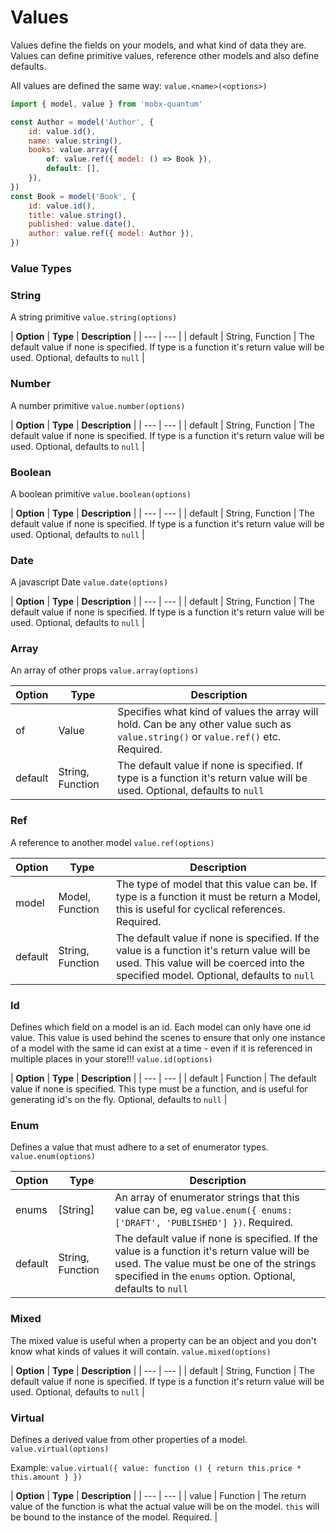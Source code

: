 # Values

Values define the fields on your models, and what kind of data they are. Values can define primitive values, reference other models and also define defaults.

All values are defined the same way: `value.<name>(<options>)`

```javascript
import { model, value } from 'mobx-quantum'

const Author = model('Author', {
    id: value.id(),
    name: value.string(),
    books: value.array({ 
        of: value.ref({ model: () => Book }), 
        default: [],
    }),
})
const Book = model('Book', {
    id: value.id(),
    title: value.string(),
    published: value.date(),
    author: value.ref({ model: Author }),
})
```

### Value Types

### String

A string primitive `value.string(options)`

| **Option** | **Type** | **Description** |
| --- | --- |
| default | String, Function | The default value if none is specified. If type is a function it's return value will be used. Optional, defaults to `null` |

### Number

A number primitive `value.number(options)`

| **Option** | **Type** | **Description** |
| --- | --- |
| default | String, Function | The default value if none is specified. If type is a function it's return value will be used. Optional, defaults to `null` |

### Boolean

A boolean primitive `value.boolean(options)`

| **Option** | **Type** | **Description** |
| --- | --- |
| default | String, Function | The default value if none is specified. If type is a function it's return value will be used. Optional, defaults to `null` |

### Date

A javascript Date `value.date(options)`

| **Option** | **Type** | **Description** |
| --- | --- |
| default | String, Function | The default value if none is specified. If type is a function it's return value will be used. Optional, defaults to `null` |

### Array

An array of other props `value.array(options)`

| **Option** | **Type** | **Description** |
| --- | --- | --- |
| of | Value | Specifies what kind of values the array will hold. Can be any other value such as `value.string()` or `value.ref()` etc. Required. |
| default | String, Function | The default value if none is specified. If type is a function it's return value will be used. Optional, defaults to `null` |

### Ref

A reference to another model `value.ref(options)`

| **Option** | **Type** | **Description** |
| --- | --- | --- |
| model | Model, Function | The type of model that this value can be. If type is a function it must be return a Model, this is useful for cyclical references. Required. |
| default | String, Function | The default value if none is specified. If the value is a function it's return value will be used. This value will be coerced into the specified model. Optional, defaults to `null` |

### Id

Defines which field on a model is an id. Each model can only have one id value. This value is used behind the scenes to ensure that only one instance of a model with the same id can exist at a time - even if it is referenced in multiple places in your store!!! `value.id(options)`

| **Option** | **Type** | **Description** |
| --- | --- |
| default | Function | The default value if none is specified. This type must be a function, and is useful for generating id's on the fly. Optional, defaults to `null` |

### Enum

Defines a value that must adhere to a set of enumerator types. `value.enum(options)`

| **Option** | **Type** | **Description** |
| --- | --- | --- |
| enums | \[String\] | An array of enumerator strings that this value can be, eg `value.enum({ enums: ['DRAFT', 'PUBLISHED'] })`. Required. |
| default | String, Function | The default value if none is specified. If the value is a function it's return value will be used. The value must be one of the strings specified in the `enums` option. Optional, defaults to `null` |

### Mixed

The mixed value is useful when a property can be an object and you don't know what kinds of values it will contain. `value.mixed(options)`

| **Option** | **Type** | **Description** |
| --- | --- |
| default | String, Function | The default value if none is specified. If type is a function it's return value will be used. Optional, defaults to `null` |

### Virtual

Defines a derived value from other properties of a model. `value.virtual(options)`

Example: `value.virtual({ value: function () { return this.price * this.amount } })`

| **Option** | **Type** | **Description** |
| --- | --- |
| value | Function | The return value of the function is what the actual value will be on the model. `this` will be bound to the instance of the model. Required. |




